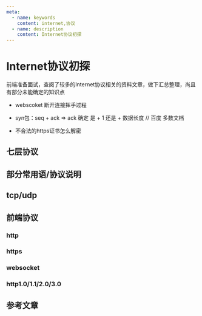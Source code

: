 ```yaml
---
meta:
  - name: keywords
    content: internet,协议
  - name: description
    content: Internet协议初探
---
```


# Internet协议初探

前端准备面试，查阅了较多的Internet协议相关的资料文章，做下汇总整理，尚且有部分未能确定的知识点

* webscoket 断开连接挥手过程

* syn包：seq + ack => ack 确定 是 + 1 还是 + 数据长度 // 百度 多数文档

* 不合法的https证书怎么解密

## 七层协议

## 部分常用语/协议说明

## tcp/udp

## 前端协议

### http

### https

### websocket

### http1.0/1.1/2.0/3.0


## 参考文章
